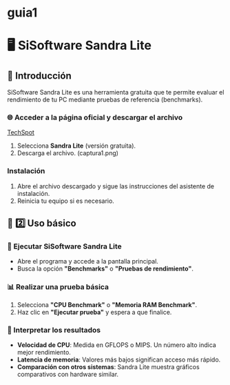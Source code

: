 # guia1
# 🖥️ SiSoftware Sandra Lite

## 📌 Introducción
SiSoftware Sandra Lite es una herramienta gratuita que te permite evaluar el rendimiento de tu PC mediante pruebas de referencia (benchmarks).

### 🌐 Acceder a la página oficial y descargar el archivo
[TechSpot](https://www.techspot.com/downloads/160-sisoftware-sandra-lite.html)
1. Selecciona **Sandra Lite** (versión gratuita).
2. Descarga el archivo.
(captura1.png)
### Instalación
1. Abre el archivo descargado y sigue las instrucciones del asistente de instalación.
2. Reinicia tu equipo si es necesario.

## 🔄 2️⃣ Uso básico

### 🏃 Ejecutar SiSoftware Sandra Lite
- Abre el programa y accede a la pantalla principal.
- Busca la opción **"Benchmarks"** o **"Pruebas de rendimiento"**.

### 📊 Realizar una prueba básica
1. Selecciona **"CPU Benchmark"** o **"Memoria RAM Benchmark"**.
2. Haz clic en **"Ejecutar prueba"** y espera a que finalice.

### 🧐 Interpretar los resultados
- **Velocidad de CPU**: Medida en GFLOPS o MIPS. Un número alto indica mejor rendimiento.
- **Latencia de memoria**: Valores más bajos significan acceso más rápido.
- **Comparación con otros sistemas**: Sandra Lite muestra gráficos comparativos con hardware similar.
